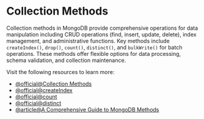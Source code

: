 # Collection Methods

Collection methods in MongoDB provide comprehensive operations for data manipulation including CRUD operations (find, insert, update, delete), index management, and administrative functions. Key methods include `createIndex()`, `drop()`, `count()`, `distinct()`, and `bulkWrite()` for batch operations. These methods offer flexible options for data processing, schema validation, and collection maintenance.

Visit the following resources to learn more:

- [@official@Collection Methods](https://www.mongodb.com/docs/manual/reference/method/js-collection/)
- [@official@createIndex](https://www.mongodb.com/docs/manual/reference/method/db.collection.createindex/)
- [@official@count](https://www.mongodb.com/docs/manual/reference/method/db.collection.count/)
- [@official@distinct](https://www.mongodb.com/docs/manual/reference/method/db.collection.distinct/)
- [@article@A Comprehensive Guide to MongoDB Methods](https://medium.com/@coderwithtools/a-comprehensive-guide-to-mongodb-methods-syntax-and-examples-feee0ac07599)